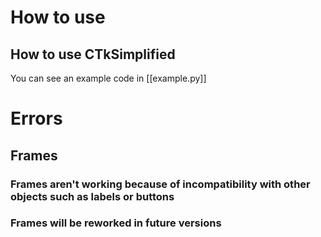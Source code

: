 
# How to use

## How to use CTkSimplified

You can see an example code in [[example.py]]

# Errors

## Frames

### Frames aren't working because of incompatibility with other objects such as labels or buttons

### Frames will be reworked in future versions
